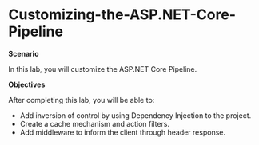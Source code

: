 # Customizing-the-ASP.NET-Core-Pipeline


**Scenario**

In this lab, you will customize the ASP.NET Core Pipeline.

**Objectives**

After completing this lab, you will be able to:

- Add inversion of control by using Dependency Injection to the project.
- Create a cache mechanism and action filters.
- Add middleware to inform the client through header response.


